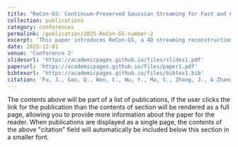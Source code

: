 ```yaml
---
title: "ReCon-GS: Continuum-Preserved Gaussian Streaming for Fast and Compact Reconstruction of Dynamic Scenes"
collection: publications
category: conferences
permalink: /publication/2025-ReCon-GS-number-2
excerpt: 'This paper introduces ReCon-GS, a 4D streaming reconstruction pipeline based on 3DGS.'
date: 2025-12-01
venue: 'Conference 2'
slidesurl: 'https://academicpages.github.io/files/slides1.pdf'
paperurl: 'https://academicpages.github.io/files/paper1.pdf'
bibtexurl: 'https://academicpages.github.io/files/bibtex1.bib'
citation: 'Fu, J., Gao, Q., Wen, C., Wu, Y., Ma, S., Zhang, J., & Zhang, J. (2025). ReCon-GS: Continuum-Preserved Guassian Streaming for Fast and Compact Reconstruction of Dynamic Scenes. arXiv preprint arXiv:2509.24325.'
---
```

The contents above will be part of a list of publications, if the user clicks the link for the publication than the contents of section will be rendered as a full page, allowing you to provide more information about the paper for the reader. When publications are displayed as a single page, the contents of the above "citation" field will automatically be included below this section in a smaller font.
